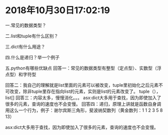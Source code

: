 # 2018年10月30日17:02:19

一.常见的数据类型？

二.list和tuple有什么区别？

三.dict有什么用途？

四.什么是递归？举一个例子

五.python有哪些优缺点
回答一：常见的数据类型有整型（定点型）、实数型（浮点型）和字符型

回答二：我自己的理解就是list里面的元素可以被改变，tuple里初始化之后元素不可改变，除非tuple里存在指向list的元素，实则是list的元素改变了。
tuple（），list[]
回答三：内容太多，慢慢消化。。。
asx:dict大多用于查找，因为即使加入了很多的元素，查询的速度也不会变慢。
回答四：递归，原理上讲就是函数自身调用这么一个行为，例子：谢尔宾斯三角形，斐波纳契数列（黄金数列：1 1 2 3 5 8 13）

asx:dict大多用于查找，因为即使加入了很多的元素，查询的速度也不会变慢。
